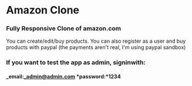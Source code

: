 # Amazon Clone

### Fully Responsive Clone of amazon.com

You can create/edit/buy products. You can also register as a user and buy products with paypal (the payments aren't real, I'm using paypal sandbox)

### If you want to test the app as admin, signinwith:

#### _email:_admin@admin.com *password:*1234
